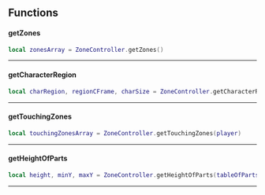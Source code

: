 ## Functions

#### getZones
```lua
local zonesArray = ZoneController.getZones()
```

----
#### getCharacterRegion
```lua
local charRegion, regionCFrame, charSize = ZoneController.getCharacterRegion(player)
```

----
#### getTouchingZones
```lua
local touchingZonesArray = ZoneController.getTouchingZones(player)
```

----
#### getHeightOfParts
```lua
local height, minY, maxY = ZoneController.getHeightOfParts(tableOfParts)
```

----